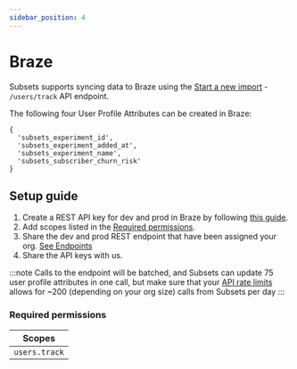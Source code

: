 ```yaml
---
sidebar_position: 4
---
```


# Braze

Subsets supports syncing data to Braze using the [Start a new import](https://api.hubapi.com/crm/v3/imports/) - `/users/track` API endpoint.

The following four User Profile Attributes can be created in Braze:
```
{
  'subsets_experiment_id',
  'subsets_experiment_added_at',
  'subsets_experiment_name',
  'subsets_subscriber_churn_risk'
}
```

## Setup guide

1. Create a REST API key for dev and prod in Braze by following [this guide](https://braze.com/docs/api/basics/#creating-rest-api-keys).
2. Add scopes listed in the [Required permissions](#req_perm).
3. Share the dev and prod REST endpoint that have been assigned your org. [See Endpoints](https://www.braze.com/docs/api/basics/#endpoints)
4. Share the API keys with us.

:::note
Calls to the endpoint will be batched, and Subsets can update 75 user profile attributes in one call, but make sure that your [API rate limits](https://www.braze.com/docs/api/api_limits/) allows for ~200 (depending on your org size) calls from Subsets per day
:::

### <a name="req_perm"></a> Required permissions
| Scopes        |
| ---           |
| `users.track` |



